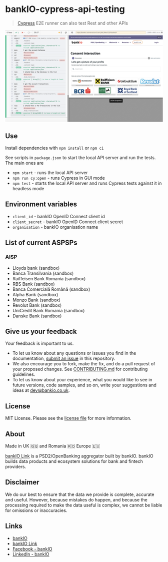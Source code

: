 # bankIO-cypress-api-testing

> [Cypress](https://cypress.op) E2E runner can also test Rest and other APIs

![API testing using Cypress](images/demo.png)

## Use

Install dependencies with `npm install` or `npm ci`

See scripts in `package.json` to start the local API server and run the tests. The main ones are

* `npm start` - runs the local API server
* `npm run cy:open` - runs Cypress in GUI mode
* `npm test` - starts the local API server and runs Cypress tests against it in headless mode

## Environment variables

* `client_id` - bankIO OpenID Connect client id
* `client_secret` - bankIO OpenID Connect client secret
* `organisation` - bankIO organisation name

## List of current ASPSPs

### AISP

* Lloyds bank (sandbox)
* Banca Transilvania (sandbox)
* Raiffeisen Bank Romania (sandbox)
* RBS Bank (sandbox)
* Banca Comercială Română (sandbox)
* Alpha Bank (sandbox)
* Monzo Bank (sandbox)
* Revolut Bank (sandbox)
* UniCredit Bank Romania (sandbox)
* Danske Bank (sandbox)

## Give us your feedback

Your feedback is important to us.

- To let us know about any questions or issues you find in the documentation, [submit an issue](https://github.com/bank-io/bankIO-cypress-api-testing/issues) in this repository.
- We also encourage you to fork, make the fix, and do a pull request of your proposed changes. See [CONTRIBUTING.md](CONTRIBUTING.md) for contributing guidelines.
- To let us know about your experience, what you would like to see in future versions, code samples, and so on, write your suggestions and ideas at [dev@bankio.co.uk](mailto:dev@bankio.co.uk).

## License

MIT License. Please see the [license file](https://github.com/bank-io/bankIO-cypress-api-testing/blob/master/LICENSE.md) for more information.

## About

Made in UK 🇬🇧 and Romania 🇷🇴 Europe 🇪🇺

[bankIO Link](https://bankio.co.uk/bankio-link/) is a PSD2/OpenBanking aggregator built by bankIO. bankIO builds data products and ecosystem solutions for bank and fintech providers.

## Disclaimer 

We do our best to ensure that the data we provide is complete, accurate and useful. However, because mistakes do happen, and because the processing required to make the data useful is complex, we cannot be liable for omissions or inaccuracies.

## Links

* [bankIO](https://bankio.co.uk/)
* [bankIO Link](https://bankio.co.uk/bankio-link/)
* [Facebook - bankIO](https://www.facebook.com/thisisbankio)
* [LinkedIn - bankIO](https://linkedin.com/company/bankio)